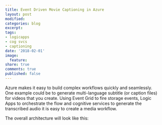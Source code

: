 ```yaml
---
title: Event Driven Movie Captioning in Azure
layout: post
modified: 
categories: blog
excerpt: 
tags:
- logicapps
- cog svcs
- captioning
date: '2018-02-01'
image:
  feature: 
share: true
comments: true
published: false
---
```


Azure makes it easy to build complex workflows quickly and seamlessly. One example could be to generate multi-language subtitle (or caption files) for videos that you create. Using Event Grid to fire storage events, Logic Apps to orchestrate the flow and cognitive services to generate the transcribed audio it is easy to create a media workflow.

The overall architecture will look like this:


